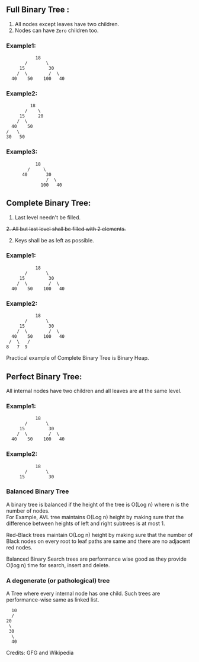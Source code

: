 ## Full Binary Tree :

 1. All nodes except leaves have two children.
 2. Nodes can have `Zero` children too.

###  Example1:

               18
           /       \  
         15         30  
        /  \        /  \
      40    50    100   40

###  Example2:


             18
           /    \   
         15     20    
        /  \       
      40    50   
    /   \
    30   50



###  Example3:

               18
            /     \  
          40       30  
                   /  \
                 100   40


##  Complete Binary Tree:

1. Last level needn't be filled.

~~2. All but last level shall be filled with 2 elements.~~

2. Keys shall be as left as possible.

###  Example1:

               18
           /       \  
         15         30  
        /  \        /  \
      40    50    100   40

###  Example2:

               18
           /       \  
         15         30  
        /  \        /  \
      40    50    100   40
     /  \   /
    8   7  9 

Practical example of Complete Binary Tree is Binary Heap.



##  Perfect Binary Tree:

All internal nodes have two children and all leaves are at the same level.

###  Example1:

               18
           /       \  
         15         30  
        /  \        /  \
      40    50    100   40

###  Example2:

               18
           /       \  
         15         30  




###  Balanced Binary Tree

A binary tree is balanced if the height of the tree is O(Log n) where n is the number of nodes.  
For Example, AVL tree maintains O(Log n) height by making sure that the difference between heights of left and right subtrees is at most 1.

Red-Black trees maintain O(Log n) height by making sure that the number of Black nodes on every root to leaf paths are same and there are no adjacent red nodes.

Balanced Binary Search trees are performance wise good as they provide O(log n) time for search, insert and delete.



###  A degenerate (or pathological) tree

A Tree where every internal node has one child. Such trees are performance-wise same as linked list.

      10
      /
    20
     \
     30
      \
      40     


Credits: GFG and Wikipedia